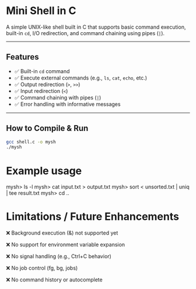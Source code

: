 # Mini Shell in C

A simple UNIX-like shell built in C that supports basic command execution, built-in `cd`, I/O redirection, and command chaining using pipes (`|`).

---

## Features

- ✅ Built-in `cd` command
- ✅ Execute external commands (e.g., `ls`, `cat`, `echo`, etc.)
- ✅ Output redirection (`>`, `>>`)
- ✅ Input redirection (`<`)
- ✅ Command chaining with pipes (`|`)
- ✅ Error handling with informative messages

---

## How to Compile & Run

```bash
gcc shell.c -o mysh
./mysh
```
# Example usage

mysh> ls -l
mysh> cat input.txt > output.txt
mysh> sort < unsorted.txt | uniq | tee result.txt
mysh> cd ..

# Limitations / Future Enhancements

❌ Background execution (&) not supported yet

❌ No support for environment variable expansion

❌ No signal handling (e.g., Ctrl+C behavior)

❌ No job control (fg, bg, jobs)

❌ No command history or autocomplete


